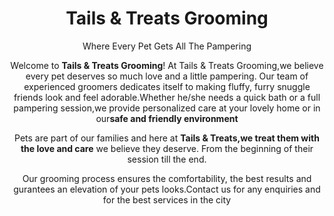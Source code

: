 <!DOCTYPE html>
<html lang="en">
<head>
  <body>
    <header>
      <h1> Tails & Treats Grooming</h1>
      <p>Where Every Pet Gets All The Pampering</p>
      <div>
        <p>Welcome to <strong>Tails & Treats Grooming</strong>! At Tails & Treats Grooming,we believe every pet deserves so much love and a little pampering. Our team of experienced groomers dedicates itself to making fluffy, furry snuggle friends look and feel adorable.Whether he/she needs a quick bath or a full pampering session,we provide personalized care at your lovely home or in our<strong>safe and friendly environment</strong></p>
        <p> Pets are part of our families and here at <strong>Tails & Treats,we treat them with the love and care</strong> we believe they deserve. From the beginning of their session till the end.</p>
        <p> Our grooming process ensures the comfortability, the best results and gurantees an elevation of your pets looks.Contact us for any enquiries and for the best services in the city</p>
      </div>
    </header>
  </body>
</head>
